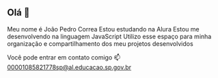## Olá 👋
Meu nome é João Pedro Correa
Estou estudando na Alura
Estou me desenvolvendo na linguagem JavaScript
Utilizo esse espaço para minha organização e compartilhamento dos meu projetos desenvolvidos


Você pode entrar em contato comigo 📫
00001085821778sp@al.educacao.sp.gov.br

